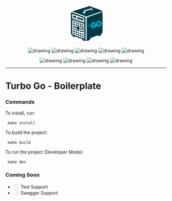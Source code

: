 <p align='center'>
<img src="logo.svg" alt="drawing" width="120"/>
</p>

<p align='center'>
  <img src="https://img.shields.io/badge/BackEnd--foo?logo=gnometerminal&color=241F31" alt="drawing" />
 <img src="https://img.shields.io/badge/Golang--foo?logo=go&color=00ADD8" alt="drawing" />
 <img src="https://img.shields.io/badge/Redis--foo?logo=redis&color=FF4438" alt="drawing" />
 <img src="https://img.shields.io/badge/PostgreSQL--foo?logo=postgresql&color=4169E1&logoColor=fff" alt="drawing" />
 <img src="https://img.shields.io/badge/RabbitMQ--foo?logo=rabbitmq&color=FF6600" alt="drawing" />
</p>
<p align='center'>
 <img src="https://img.shields.io/badge/Docker--foo?logo=docker&color=2496ED" alt="drawing" />
 <!-- <img src="https://img.shields.io/badge/Swagger--foo?logo=swagger&color=85EA2D" alt="drawing" /> -->
 <img src="https://img.shields.io/badge/JWT--foo?logo=jsonwebtokens&color=00F2E6" alt="drawing" />
 <img src="https://img.shields.io/badge/JSON--foo?logo=json&color=000000" alt="drawing" />
 <img src="https://img.shields.io/badge/.ENV--foo?logo=dotenv&color=ECD53F" alt="drawing" />
</p>
<hr>

<h1>Turbo Go - Boilerplate</h1>

### Commands

To install, run:

```
 make install
```

To build the project:

```
 make build
```

To run the project (Developer Mode):

```
 make dev
```

### Coming Soon

- <input type="checkbox" disabled /> Test Support
- <input type="checkbox" disabled /> Swagger Support
